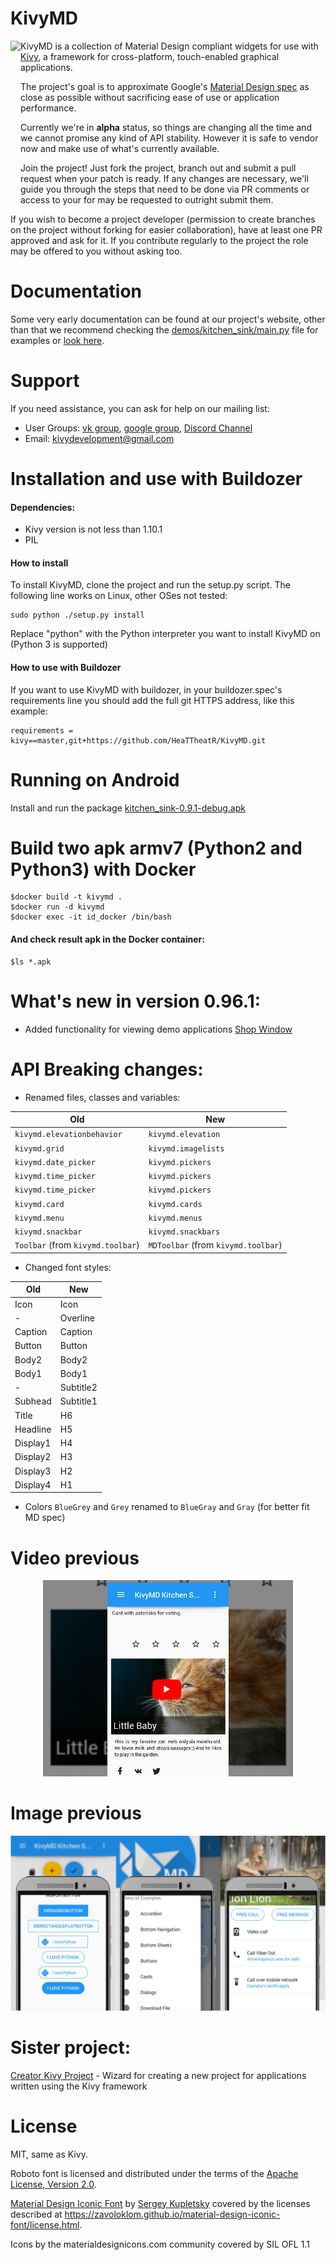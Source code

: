 KivyMD
======

<img align="left" height="256" src="https://raw.githubusercontent.com/kivymd/KivyMD/master/assets/kivymd_logo.png"/>

KivyMD is a collection of Material Design compliant widgets for use with [Kivy](http://kivy.org), a framework for cross-platform, touch-enabled graphical applications.

The project's goal is to approximate Google's [Material Design spec](https://www.google.com/design/spec/material-design/introduction.html) as close as possible without sacrificing ease of use or application performance.

Currently we're in **alpha** status, so things are changing all the time and we cannot promise any kind of API stability. However it is safe to vendor now and make use of what's currently available.

Join the project! Just fork the project, branch out and submit a pull request when your patch is ready. If any changes are necessary, we'll guide you through the steps that need to be done via PR comments or access to your for may be requested to outright submit them.

If you wish to become a project developer (permission to create branches on the project without forking for easier collaboration), have at least one PR approved and ask for it. If you contribute regularly to the project the role may be offered to you without asking too.

Documentation
=============

Some very early documentation can be found at our project's website, other than that we recommend checking the [demos/kitchen_sink/main.py](https://github.com/HeaTTheatR/KivyMD/blob/master/demos/kitchen_sink/main.py) file for examples or [look here](https://github.com/HeaTTheatR/KivyMD/wiki/MDUserAnimationCard).

Support
=======
If you need assistance, you can ask for help on our mailing list:

* User Groups: [vk group](https://vk.com/kivy_development), [google group](https://groups.google.com/forum/#!categories/kivymd-users-support), [Discord Channel](https://discord.gg/TegSJDD)
* Email: kivydevelopment@gmail.com


Installation and use with Buildozer
===================================

#### Dependencies:
* Kivy version is not less than 1.10.1
* PIL

#### How to install

To install KivyMD, clone the project and run the setup.py script. The following line works on Linux, other OSes not tested:

    sudo python ./setup.py install

Replace "python" with the Python interpreter you want to install KivyMD on (Python 3 is supported)


#### How to use with Buildozer

If you want to use KivyMD with buildozer, in your buildozer.spec's requirements line you should add the full git HTTPS address, like this example:

    requirements = kivy==master,git+https://github.com/HeaTTheatR/KivyMD.git

Running on Android
==================
Install and run the package [kitchen_sink-0.9.1-debug.apk](https://github.com/HeaTTheatR/KivyMD-data/tree/master/bin/python2)

Build two apk armv7 (Python2 and Python3) with Docker
==================
    $docker build -t kivymd .
    $docker run -d kivymd
    $docker exec -it id_docker /bin/bash
#### And check result apk in the Docker container:
    $ls *.apk

What's new in version 0.96.1:
============================
* Added functionality for viewing demo applications [Shop Window](https://www.youtube.com/watch?v=ZGd2Lvikki0)

API Breaking changes:
=====================
* Renamed files, classes and variables:

| Old                                                  | New                                 |
|------------------------------------------------------|-------------------------------------|
| `kivymd.elevationbehavior`                           | `kivymd.elevation`                  |
| `kivymd.grid`                                        | `kivymd.imagelists`                 |
| `kivymd.date_picker`                                 | `kivymd.pickers`                    |
| `kivymd.time_picker`                                 | `kivymd.pickers`                    |
| `kivymd.time_picker`                                 | `kivymd.pickers`                    |
| `kivymd.card`                                        | `kivymd.cards`                      |
| `kivymd.menu`                                        | `kivymd.menus`                      |
| `kivymd.snackbar`                                    | `kivymd.snackbars`                  |
| `Toolbar` (from `kivymd.toolbar`)                    | `MDToolbar` (from `kivymd.toolbar`) |

* Changed font styles:

| Old      | New       |
|----------|-----------|
| Icon     | Icon      |
| -        | Overline  |
| Caption  | Caption   |
| Button   | Button    |
| Body2    | Body2     |
| Body1    | Body1     |
| -        | Subtitle2 |
| Subhead  | Subtitle1 |
| Title    | H6        |
| Headline | H5        |
| Display1 | H4        |
| Display2 | H3        |
| Display3 | H2        |
| Display4 | H1        |

* Colors `BlueGrey` and `Grey` renamed to `BlueGray` and `Gray` (for better fit MD spec)


Video previous
==============
<p align="center">
    <a href="https://youtu.be/Jbi20FGZ8KM"><img src="https://github.com/HeaTTheatR/KivyMD-data/blob/master/gallery/prevideo.png"></a>
</p>

Image previous
==============
<p align="center">
    <img src="https://github.com/HeaTTheatR/KivyMD-data/blob/master/gallery/previous.png">
</p>

Sister project:
==============

[Creator Kivy Project](https://github.com/HeaTTheatR/CreatorKivyProject) - Wizard for creating a new project for applications written using the Kivy framework

License
=======

MIT, same as Kivy.

Roboto font is licensed and distributed under the terms of the [Apache License, Version 2.0](https://www.apache.org/licenses/LICENSE-2.0).

[Material Design Iconic Font](https://github.com/zavoloklom/material-design-iconic-font) by [Sergey Kupletsky](https://twitter.com/zavoloklom) covered by the licenses described at https://zavoloklom.github.io/material-design-iconic-font/license.html.

Icons by the materialdesignicons.com community covered by SIL OFL 1.1
